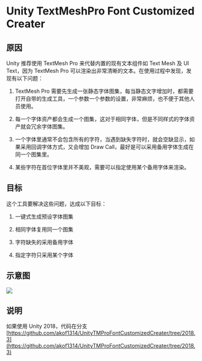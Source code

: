 # Unity TextMeshPro Font Customized Creater

## 原因
Unity 推荐使用 TextMesh Pro 来代替内置的现有文本组件如 Text Mesh 及 UI Text，因为 TextMesh Pro 可以渲染出非常清晰的文本。在使用过程中发现，发现有以下问题：

1. TextMesh Pro 需要先生成一张静态字体图集，每当静态文字增加时，都需要打开自带的生成工具，一个参数一个参数的设置，非常麻烦，也不便于其他人员使用。

1. 每一个字体资产都会生成一个图集，这对于相同字体，但是不同样式的字体资产就会冗余字体图集。


1. 一个字体里通常不会包含所有的字符，当遇到缺失字符时，就会空缺显示，如果采用回调字体方式，又会增加 Draw Call，最好是可以采用备用字体生成在同一个图集里。


1. 某些字符在首位字体里并不美观，需要可以指定使用某个备用字体来渲染。


## 目标

这个工具要解决这些问题，达成以下目标：

1. 一键式生成预设字体图集

1. 相同字体复用同一个图集

1. 字符缺失的采用备用字体

1. 指定字符只采用某个字体

## 示意图

![](https://github.com/akof1314/UnityTMProFontCustomizedCreater/raw/master/Pic/pic.png)

## 说明
如果使用 Unity 2018，代码在分支 [https://github.com/akof1314/UnityTMProFontCustomizedCreater/tree/2018.3](https://github.com/akof1314/UnityTMProFontCustomizedCreater/tree/2018.3)